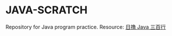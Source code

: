 # JAVA-SCRATCH

Repository for Java program practice.
Resource: [日撸 Java 三百行](https://blog.csdn.net/minfanphd/article/details/116974889)